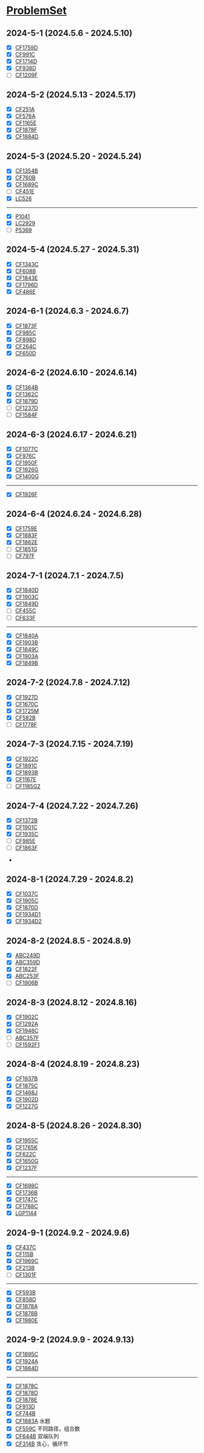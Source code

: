 # [ProblemSet](https://docs.qq.com/sheet/DWGFoRGVZRmxNaXFz?tab=BB08J2&_t=1709176148789&u=2c8e1d24aa7b42bb9526f9bc765369cd)

## 2024-5-1 (2024.5.6 - 2024.5.10)

* [X] [CF1759D](https://codeforces.com/contest/1759/problem/D)
* [X] [CF991C](https://codeforces.com/contest/991/problem/C)
* [X] [CF1714D](https://codeforces.com/contest/1714/problem/D)
* [X] [CF938D](https://codeforces.com/contest/938/problem/D)
* [ ] [CF1209F](https://codeforces.com/contest/1209/problem/F)

## 2024-5-2 (2024.5.13 - 2024.5.17)

* [X] [CF251A](https://codeforces.com/contest/251/problem/A)
* [X] [CF576A](https://codeforces.com/contest/576/problem/A)
* [X] [CF1165E](https://codeforces.com/contest/1165/problem/E)
* [X] [CF1878F](https://codeforces.com/contest/1878/problem/F)
* [X] [CF1884D](https://codeforces.com/contest/1884/problem/D)

## 2024-5-3 (2024.5.20 - 2024.5.24)

* [X] [CF1354B](https://codeforces.com/contest/1354/problem/B)
* [X] [CF760B](https://codeforces.com/contest/760/problem/B)
* [X] [CF1689C](https://codeforces.com/contest/1689/problem/C)
* [ ] [CF451E](https://codeforces.com/contest/451/problem/E)
* [X] [LC526](https://leetcode-cn.com/problems/beautiful-arrangement/)

---
* [X] [P1041](https://www.luogu.com.cn/problem/P1041)
* [X] [LC2929](https://leetcode.cn/problems/distribute-candies-among-children-ii/description/)
* [ ] [P5369](https://www.luogu.com.cn/problem/P5369)

## 2024-5-4 (2024.5.27 - 2024.5.31)

* [X] [CF1343C](https://codeforces.com/contest/1343/problem/C)
* [X] [CF608B](https://codeforces.com/contest/608/problem/B)
* [X] [CF1843E](https://codeforces.com/contest/1843/problem/E)
* [X] [CF1796D](https://codeforces.com/contest/1796/problem/D)
* [X] [CF486E](https://codeforces.com/contest/486/problem/E)

## 2024-6-1 (2024.6.3 - 2024.6.7)

* [X] [CF1873F](https://codeforces.com/contest/1873/problem/F)
* [X] [CF985C](https://codeforces.com/contest/985/problem/C)
* [X] [CF898D](https://codeforces.com/contest/898/problem/D)
* [X] [CF264C](https://codeforces.com/contest/264/problem/C)
* [X] [CF650D](https://codeforces.com/contest/650/problem/D)

## 2024-6-2 (2024.6.10 - 2024.6.14)

* [X] [CF1364B](https://codeforces.com/contest/1364/problem/B)
* [X] [CF1362C](https://codeforces.com/contest/1362/problem/C)
* [X] [CF1879D](https://codeforces.com/contest/1879/problem/D)
* [ ] [CF1237D](https://codeforces.com/contest/1237/problem/D)
* [ ] [CF1584F](https://codeforces.com/contest/1584/problem/F)

## 2024-6-3 (2024.6.17 - 2024.6.21)

* [X] [CF1077C](https://codeforces.com/contest/1077/problem/C)
* [X] [CF976C](https://codeforces.com/contest/976/problem/C)
* [X] [CF1950F](https://codeforces.com/contest/1950/problem/F)
* [X] [CF1926G](https://codeforces.com/contest/1926/problem/G)
* [X] [CF1400G](https://codeforces.com/contest/1400/problem/G)

--- 

* [X] [CF1926F](https://codeforces.com/contest/1926/problem/F)

## 2024-6-4 (2024.6.24 - 2024.6.28)

* [X] [CF1759E](https://codeforces.com/contest/1759/problem/E)
* [X] [CF1883F](https://codeforces.com/contest/1883/problem/F)
* [X] [CF1862E](https://codeforces.com/contest/1862/problem/E)
* [ ] [CF1851G](https://codeforces.com/contest/1851/problem/G)
* [ ] [CF797F](https://codeforces.com/contest/797/problem/F)

## 2024-7-1 (2024.7.1 - 2024.7.5)

* [X] [CF1840D](https://codeforces.com/contest/1840/problem/D)
* [X] [CF1903C](https://codeforces.com/contest/1903/problem/C)
* [X] [CF1849D](https://codeforces.com/contest/1849/problem/D)
* [ ] [CF455C](https://codeforces.com/contest/455/problem/C)
* [ ] [CF633F](https://codeforces.com/contest/633/problem/F)

---

* [X] [CF1840A](https://codeforces.com/contest/1840/problem/A)
* [X] [CF1903B](https://codeforces.com/contest/1903/problem/B)
* [X] [CF1849C](https://codeforces.com/contest/1849/problem/C)
* [X] [CF1903A](https://codeforces.com/contest/1903/problem/A)
* [X] [CF1849B](https://codeforces.com/contest/1849/problem/B)

## 2024-7-2 (2024.7.8 - 2024.7.12)

* [X] [CF1927D](https://codeforces.com/contest/1927/problem/D)
* [X] [CF1670C](https://codeforces.com/contest/1670/problem/C)
* [X] [CF1725M](https://codeforces.com/contest/1725/problem/M)
* [X] [CF582B](https://codeforces.com/contest/582/problem/B)
* [ ] [CF1778F](https://codeforces.com/contest/1778/problem/F)

## 2024-7-3 (2024.7.15 - 2024.7.19)

* [X] [CF1922C](https://codeforces.com/contest/1922/problem/C)
* [X] [CF1891C](https://codeforces.com/contest/1891/problem/C)
* [X] [CF1893B](https://codeforces.com/contest/1893/problem/B)
* [X] [CF1167E](https://codeforces.com/contest/1167/problem/E)
* [ ] [CF1185G2](https://codeforces.com/contest/1185/problem/G2)

## 2024-7-4 (2024.7.22 - 2024.7.26)

* [X] [CF1372B](https://codeforces.com/contest/1372/problem/B)
* [X] [CF1901C](https://codeforces.com/contest/1901/problem/C)
* [X] [CF1935C](https://codeforces.com/contest/1935/problem/C)
* [ ] [CF985E](https://codeforces.com/contest/985/problem/E)
* [ ] [CF1863F](https://codeforces.com/contest/1863/problem/F)
*

## 2024-8-1 (2024.7.29 - 2024.8.2)

* [X] [CF1037C](https://codeforces.com/contest/1037/problem/C)
* [X] [CF1905C](https://codeforces.com/contest/1905/problem/C)
* [X] [CF1870D](https://codeforces.com/contest/1870/problem/D)
* [X] [CF1934D1](https://codeforces.com/contest/1934/problem/D1)
* [X] [CF1934D2](https://codeforces.com/contest/1934/problem/D2)

## 2024-8-2 (2024.8.5 - 2024.8.9)

* [X] [ABC249D](https://atcoder.jp/contests/abc249/tasks/abc249_d)
* [X] [ABC359D](https://atcoder.jp/contests/abc359/tasks/abc359_d)
* [X] [CF1822F](https://codeforces.com/contest/1822/problem/F)
* [X] [ABC253F](https://atcoder.jp/contests/abc253/tasks/abc253_f)
* [ ] [CF1906B](https://codeforces.com/contest/1906/problem/B)

## 2024-8-3 (2024.8.12 - 2024.8.16)

* [X] [CF1902C](https://codeforces.com/contest/1902/problem/C)
* [X] [CF1292A](https://codeforces.com/contest/1292/problem/A)
* [X] [CF1946C](https://codeforces.com/contest/1946/problem/C)
* [ ] [ABC357F](https://atcoder.jp/contests/abc357/tasks/abc357_f)
* [ ] [CF1592F1](https://codeforces.com/contest/1592/problem/F1)

## 2024-8-4 (2024.8.19 - 2024.8.23)

* [X] [CF1937B](https://codeforces.com/contest/1937/problem/B)
* [X] [CF1875C](https://codeforces.com/contest/1875/problem/C)
* [X] [CF1468J](https://codeforces.com/contest/1468/problem/J)
* [X] [CF1902D](https://codeforces.com/contest/1902/problem/D)
* [X] [CF1227G](https://codeforces.com/contest/1227/problem/G)

## 2024-8-5 (2024.8.26 - 2024.8.30)

* [X] [CF1955C](https://codeforces.com/contest/1955/problem/C)
* [X] [CF1765K](https://codeforces.com/contest/1765/problem/K)
* [X] [CF622C](https://codeforces.com/contest/622/problem/C)
* [X] [CF1650G](https://codeforces.com/contest/1650/problem/G)
* [X] [CF1237F](https://codeforces.com/contest/1237/problem/F)

---

* [X] [CF1698C](https://codeforces.com/contest/1698/problem/C)
* [X] [CF1736B](https://codeforces.com/contest/1736/problem/B)
* [X] [CF1747C](https://codeforces.com/contest/1747/problem/C)
* [X] [CF1788C](https://codeforces.com/contest/1788/problem/C)
* [X] [LGP1144](https://www.luogu.com.cn/problem/P1144)

## 2024-9-1 (2024.9.2 - 2024.9.6)

* [X] [CF437C](https://codeforces.com/contest/437/problem/C)
* [X] [CF115B](https://codeforces.com/contest/115/problem/B)
* [X] [CF1969C](https://codeforces.com/contest/1969/problem/C)
* [X] [CF213B](https://codeforces.com/contest/213/problem/B)
* [ ] [CF1301F](https://codeforces.com/contest/1301/problem/F)

---

* [X] [CF593B](https://codeforces.com/contest/593/problem/B)
* [X] [CF858D](https://codeforces.com/contest/858/problem/D)
* [X] [CF1878A](https://codeforces.com/contest/1878/problem/A)
* [X] [CF1878B](https://codeforces.com/contest/1878/problem/B)
* [X] [CF1980E](https://codeforces.com/contest/1980/problem/E)

## 2024-9-2 (2024.9.9 - 2024.9.13)

* [X] [CF1895C](https://codeforces.com/contest/1895/problem/C)
* [X] [CF1924A](https://codeforces.com/contest/1924/problem/A)
* [X] [CF1864D](https://codeforces.com/contest/1864/problem/D)
---

* [X] [CF1878C](https://codeforces.com/contest/1878/problem/C)
* [X] [CF1878D](https://codeforces.com/contest/1878/problem/D)
* [X] [CF1878E](https://codeforces.com/contest/1878/problem/E)
* [X] [CF913D](https://codeforces.com/contest/913/problem/D)
* [X] [CF744B](https://codeforces.com/contest/744/problem/B)
* [X] [CF1883A](https://codeforces.com/contest/1883/problem/A) 水题
* [X] [CF559C](https://codeforces.com/contest/559/problem/C) 不同路径，组合数
* [X] [CF644B](https://codeforces.com/contest/644/problem/B) 双端队列
* [X] [CF314B](https://codeforces.com/contest/314/problem/B) 贪心，循环节